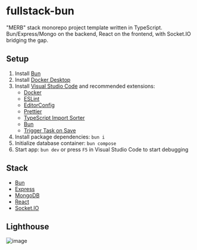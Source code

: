 # fullstack-bun

"MERB" stack monorepo project template written in TypeScript. Bun/Express/Mongo on the backend, React on the frontend, with Socket.IO bridging the gap.

## Setup

1. Install [Bun](https://bun.sh)
2. Install [Docker Desktop](https://www.docker.com/products/docker-desktop)
3. Install [Visual Studio Code](https://code.visualstudio.com) and recommended extensions:
    - [Docker](https://marketplace.visualstudio.com/items?itemName=ms-azuretools.vscode-docker)
    - [ESLint](https://marketplace.visualstudio.com/items?itemName=dbaeumer.vscode-eslint)
    - [EditorConfig](https://marketplace.visualstudio.com/items?itemName=editorconfig.editorconfig)
    - [Prettier](https://marketplace.visualstudio.com/items?itemName=esbenp.prettier-vscode)
    - [TypeScript Import Sorter](https://marketplace.visualstudio.com/items?itemName=mike-co.import-sorter)
    - [Bun](https://marketplace.visualstudio.com/items?itemName=oven.bun-vscode)
    - [Trigger Task on Save](https://marketplace.visualstudio.com/items?itemName=Gruntfuggly.triggertaskonsave)
4. Install package dependencies: `bun i`
5. Initialize database container: `bun compose`
6. Start app: `bun dev` or press `F5` in Visual Studio Code to start debugging

## Stack

-   [Bun](https://bun.sh)
-   [Express](https://expressjs.com)
-   [MongoDB](https://www.mongodb.com)
-   [React](https://react.dev)
-   [Socket.IO](https://socket.io)

## Lighthouse

![image](https://user-images.githubusercontent.com/1410481/182275923-ce762fe9-3e8e-4ebf-b511-cdca0f732c15.png)
